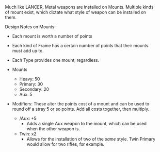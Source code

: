 Much like LANCER, Metal weapons are installed on Mounts. Multiple kinds of mount exist, which dictate what style of weapon can be installed on them.

Design Notes on Mounts:
- Each mount is worth a number of points
- Each kind of Frame has a certain number of points that their mounts must add up to.
- Each Type provides one mount, regardless. 

- Mounts
	- Heavy: 50
	- Primary: 30
	- Secondary: 20
	- Aux: 5
- Modifiers: These alter the points cost of a mount and can be used to round off a stray 5 or so points. Add all costs together, then multiply. 
	- /Aux: +5
		- Adds a single Aux weapon to the mount, which can be used when the other weapon is.
	- Twin: x2
		- Allows for the installation of two of the *same* style. Twin Primary would allow for two rifles, for example. 
